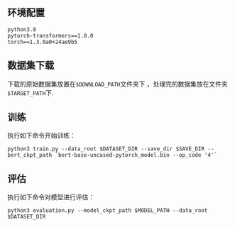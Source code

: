 ## 环境配置

```
python3.8
pytorch-transformers==1.0.0
torch==1.3.0a0+24ae9b5
```

## 数据集下载

下载的原始数据集放置在`$DOWNLOAD_PATH`文件夹下 ，处理完的数据集放在文件夹 `$TARGET_PATH`下.

## 训练

执行如下命令开始训练：


```
python3 train.py --data_root $DATASET_DIR --save_dir $SAVE_DIR --bert_ckpt_path `bert-base-uncased-pytorch_model.bin --op_code '4'`
```

## 评估

执行如下命令对模型进行评估：

```
python3 evaluation.py --model_ckpt_path $MODEL_PATH --data_root $DATASET_DIR
```

